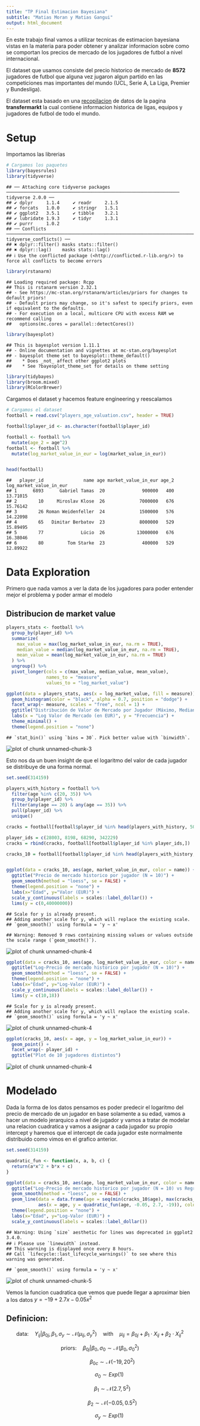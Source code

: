 ```yaml
---
title: "TP Final Estimacion Bayesiana"
subtitle: "Matias Moran y Matias Gangui"
output: html_document
---
```


En este trabajo final vamos a utilizar tecnicas de estimacion bayesiana vistas en la materia para poder obtener y analizar informacion sobre como se comportan los precios de mercado de los jugadores de futbol a nivel internacional.

El dataset que usamos consiste del precio historico de mercado de **8572** jugadores de futbol que alguna vez jugaron algun partido en las competiciones mas importantes del mundo (UCL, Serie A, La Liga, Premier y Bundesliga).

El dataset esta basado en una [recopilacion](https://www.kaggle.com/datasets/davidcariboo/player-scores) de datos de la pagina **transfermarkt** la cual contiene informacion historica de ligas, equipos y jugadores de futbol de todo el mundo.

# Setup

Importamos las librerias


``` r
# Cargamos los paquetes
library(bayesrules)
library(tidyverse)
```

```
## ── Attaching core tidyverse packages ───────────────────────────────────────────────────────────────── tidyverse 2.0.0 ──
## ✔ dplyr     1.1.4     ✔ readr     2.1.5
## ✔ forcats   1.0.0     ✔ stringr   1.5.1
## ✔ ggplot2   3.5.1     ✔ tibble    3.2.1
## ✔ lubridate 1.9.3     ✔ tidyr     1.3.1
## ✔ purrr     1.0.2     
## ── Conflicts ─────────────────────────────────────────────────────────────────────────────────── tidyverse_conflicts() ──
## ✖ dplyr::filter() masks stats::filter()
## ✖ dplyr::lag()    masks stats::lag()
## ℹ Use the conflicted package (<http://conflicted.r-lib.org/>) to force all conflicts to become errors
```

``` r
library(rstanarm)
```

```
## Loading required package: Rcpp
## This is rstanarm version 2.32.1
## - See https://mc-stan.org/rstanarm/articles/priors for changes to default priors!
## - Default priors may change, so it's safest to specify priors, even if equivalent to the defaults.
## - For execution on a local, multicore CPU with excess RAM we recommend calling
##   options(mc.cores = parallel::detectCores())
```

``` r
library(bayesplot)
```

```
## This is bayesplot version 1.11.1
## - Online documentation and vignettes at mc-stan.org/bayesplot
## - bayesplot theme set to bayesplot::theme_default()
##    * Does _not_ affect other ggplot2 plots
##    * See ?bayesplot_theme_set for details on theme setting
```

``` r
library(tidybayes)
library(broom.mixed)
library(RColorBrewer)
```

Cargamos el dataset y hacemos feature engineering y reescalamos


``` r
# Cargamos el dataset
football = read.csv("players_age_valuation.csv", header = TRUE)

football$player_id <- as.character(football$player_id)

football <- football %>%
  mutate(age_2 = age^2)
football <- football %>% 
  mutate(log_market_value_in_eur = log(market_value_in_eur))


head(football)
```

```
##   player_id               name age market_value_in_eur age_2 log_market_value_in_eur
## 1      6893      Gabriel Tamas  20              900000   400                13.71015
## 2        10     Miroslav Klose  26             7000000   676                15.76142
## 3        26 Roman Weidenfeller  24             1500000   576                14.22098
## 4        65   Dimitar Berbatov  23             8000000   529                15.89495
## 5        77              Lúcio  26            13000000   676                16.38046
## 6        80         Tom Starke  23              400000   529                12.89922
```

# Data Exploration

Primero que nada vamos a ver la data de los jugadores para poder entender mejor el problema y poder armar el modelo

## Distribucion de market value


``` r
players_stats <- football %>%
  group_by(player_id) %>%
  summarize(
    max_value = max(log_market_value_in_eur, na.rm = TRUE),
    median_value = median(log_market_value_in_eur, na.rm = TRUE),
    mean_value = mean(log_market_value_in_eur, na.rm = TRUE)
  ) %>%
  ungroup() %>%
  pivot_longer(cols = c(max_value, median_value, mean_value), 
               names_to = "measure", 
               values_to = "log_market_value")

ggplot(data = players_stats, aes(x = log_market_value, fill = measure)) +
  geom_histogram(color = "black", alpha = 0.7, position = "dodge") +
  facet_wrap(~ measure, scales = "free", ncol = 1) +
  ggtitle("Distribución de Valor de Mercado por Jugador (Máximo, Mediana, Promedio)") +
  labs(x = "Log Valor de Mercado (en EUR)", y = "Frecuencia") +
  theme_minimal() +
  theme(legend.position = "none")
```

```
## `stat_bin()` using `bins = 30`. Pick better value with `binwidth`.
```

![plot of chunk unnamed-chunk-3](figure/unnamed-chunk-3-1.png)

Esto nos da un buen insight de que el logaritmo del valor de cada jugador se distribuye de una forma normal.


``` r
set.seed(314159)

players_with_history = football %>%
  filter(age %in% c(20, 35)) %>%
  group_by(player_id) %>%
  filter(any(age == 20) & any(age == 35)) %>%
  pull(player_id) %>%
  unique()

cracks = football[football$player_id %in% head(players_with_history, 50),]

player_ids = c(28003, 8198, 68290, 342229)
cracks = rbind(cracks, football[football$player_id %in% player_ids,])

cracks_10 = football[football$player_id %in% head(players_with_history, 10),]


ggplot(data = cracks_10, aes(age, market_value_in_eur, color = name)) +
  ggtitle("Precio de mercado historico por jugador (N = 10)") +
  geom_smooth(method = "loess", se = FALSE) +
  theme(legend.position = "none") +
  labs(x="Edad", y="Valor (EUR)") +
  scale_y_continuous(labels = scales::label_dollar()) +
  lims(y = c(0,40000000))
```

```
## Scale for y is already present.
## Adding another scale for y, which will replace the existing scale.
## `geom_smooth()` using formula = 'y ~ x'
```

```
## Warning: Removed 9 rows containing missing values or values outside the scale range (`geom_smooth()`).
```

![plot of chunk unnamed-chunk-4](figure/unnamed-chunk-4-1.png)

``` r
ggplot(data = cracks_10, aes(age, log_market_value_in_eur, color = name)) +
  ggtitle("Log-Precio de mercado historico por jugador (N = 10)") +
  geom_smooth(method = "loess", se = FALSE) +
  theme(legend.position = "none") +
  labs(x="Edad", y="Log-Valor (EUR)") +
  scale_y_continuous(labels = scales::label_dollar()) +
  lims(y = c(10,18))
```

```
## Scale for y is already present.
## Adding another scale for y, which will replace the existing scale.
## `geom_smooth()` using formula = 'y ~ x'
```

![plot of chunk unnamed-chunk-4](figure/unnamed-chunk-4-2.png)

``` r
ggplot(cracks_10, aes(x = age, y = log_market_value_in_eur)) +
  geom_point() +
  facet_wrap(~ player_id) +
  ggtitle("Plot de 10 jugadores distintos")
```

![plot of chunk unnamed-chunk-4](figure/unnamed-chunk-4-3.png)

# Modelado

Dada la forma de los datos pensamos es poder predecir el logaritmo del precio de mercado de un jugador en base solamente a su edad, vamos a hacer un modelo jerarquico a nivel de jugador y vamos a tratar de modelar una relacion cuadratica y vamos a asignar a cada jugador su propio intercept y haremos que el intercept de cada jugador este normalmente distribuido como vimos en el grafico anterior.


``` r
set.seed(314159)

quadratic_fun <- function(x, a, b, c) {
  return(a*x^2 + b*x + c)
}

ggplot(data = cracks_10, aes(age, log_market_value_in_eur, color = name)) +
  ggtitle("Log-Precio de mercado historico por jugador (N = 10) vs Regresion") +
  geom_smooth(method = "loess", se = FALSE) +
  geom_line(data = data.frame(age = seq(min(cracks_10$age), max(cracks_10$age), length.out = 100)), 
            aes(x = age, y = quadratic_fun(age, -0.05, 2.7, -19)), color = "black", size = 1.5) +
  theme(legend.position = "none") +
  labs(x="Edad", y="Log-Valor (EUR)") +
  scale_y_continuous(labels = scales::label_dollar())
```

```
## Warning: Using `size` aesthetic for lines was deprecated in ggplot2 3.4.0.
## ℹ Please use `linewidth` instead.
## This warning is displayed once every 8 hours.
## Call `lifecycle::last_lifecycle_warnings()` to see where this warning was generated.
```

```
## `geom_smooth()` using formula = 'y ~ x'
```

![plot of chunk unnamed-chunk-5](figure/unnamed-chunk-5-1.png)

Vemos la funcion cuadratica que vemos que puede llegar a aproximar bien a los datos $y = -19 + 2.7x -0.05 x^2$

## Definicion:

$$
\text{data:} \quad Y_{{ij}}|\beta_{{0j}}, \beta_{{1}} ,\sigma_{y} \sim \mathcal{{N}}(\mu_{{ij}}, \sigma_{y}^{2}) \quad  \text{with} \quad  \mu_{{ij}} = \beta_{{0j}} + \beta_{{1}} \cdot X_{{ij}} + \beta_{{2}} \cdot X_{ij}^{2}
$$

$$
\text{priors:} \quad \beta_{0j}|\beta_{0},\sigma_{0} \sim \mathcal{{N}}(\beta_{0}, \sigma_{0}^{{2}})
$$

$$
\quad \quad \quad \quad \beta_{0c} \sim \mathcal{{N}}(-19, 20^2)
$$

$$
\quad \quad \quad \sigma_{0} \sim Exp(1)
$$

$$
\quad \quad \quad \quad \beta_{{1}} \sim \mathcal{{N}}(2.7, 5^{{2}})
$$

$$
\quad \quad \quad \quad \beta_{{2}} \sim \mathcal{{N}}(-0.05, 0.5^{{2}})
$$

$$
\quad \quad \quad \sigma_{y} \sim Exp(1)
$$





































